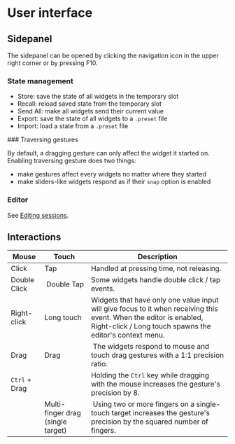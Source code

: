# User interface

## Sidepanel

The sidepanel can be opened by clicking the navigation icon in the upper right corner or by pressing F10.

### State management

- Store: save the state of all widgets in the temporary slot
- Recall: reload saved state from the temporary slot
- Send All: make all widgets send their current value
- Export: save the state of all widgets to a `.preset` file
- Import: load a state from a `.preset` file

### Traversing gestures

By default, a dragging gesture can only affect the widget it started on. Enabling traversing gesture does two things:

- make gestures affect every widgets no matter where they started
- make sliders-like widgets respond as if their `snap` option is enabled

### Editor

See [Editing sessions](editing-sessions.md).

## Interactions

| Mouse | Touch | Description |
|---|---|---|
| Click | Tap | Handled at pressing time, not releasing. |
| Double Click | Double Tap | Some widgets handle double click / tap events. |
| Right-click | Long touch | Widgets that have only one value input will give focus to it when receiving this event. When the editor is enabled, Right-click / Long touch spawns the editor's context menu. |
| Drag | Drag | The widgets respond to mouse and touch drag gestures with a 1:1 precision ratio. |
| `Ctrl` + Drag | | Holding the `Ctrl` key while dragging with the mouse increases the gesture's precision by 8.|
| | Multi-finger drag (single target) | Using two or more fingers on a single-touch target increases the gesture's precision by the squared number of fingers. |
